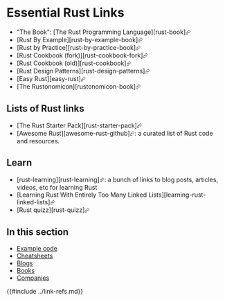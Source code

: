 # Essential Rust Links

- "The Book": [The Rust Programming Language][rust-book]⮳
- [Rust By Example][rust-by-example-book]⮳
- [Rust by Practice][rust-by-practice-book]⮳
- [Rust Cookbook (fork)][rust-cookbook-fork]⮳
- [Rust Cookbook (old)][rust-cookbook]⮳
- [Rust Design Patterns][rust-design-patterns]⮳
- [Easy Rust][easy-rust]⮳
- [The Rustonomicon][rustonomicon-book]⮳

## Lists of Rust links

- [The Rust Starter Pack][rust-starter-pack]⮳
- [Awesome Rust][awesome-rust-github]⮳: a curated list of Rust code and resources.

## Learn

- [rust-learning][rust-learning]⮳: a bunch of links to blog posts, articles, videos, etc for learning Rust
- [Learning Rust With Entirely Too Many Linked Lists][learning-rust-linked-lists]⮳
- [Rust quizz][rust-quizz]⮳

## In this section

- [Example code](example_code.md)
- [Cheatsheets](rust_cheatsheets.md)
- [Blogs](blogs.md)
- [Books](books.md)
- [Companies](companies.md)

{{#include ../link-refs.md}}
